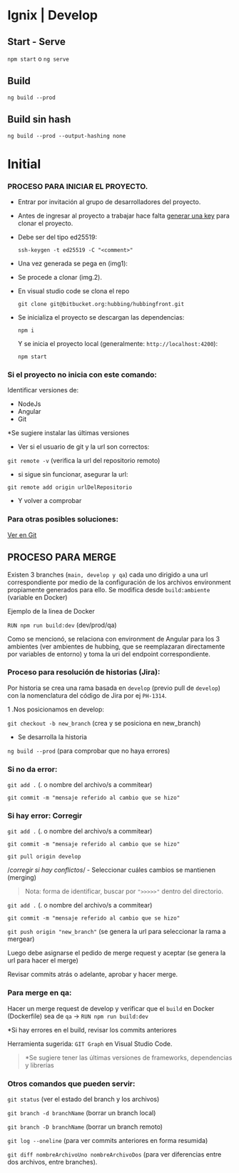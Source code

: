 # Ignix | Develop

## Start - Serve

`npm start` o `ng serve`

## Build

`ng build --prod`

## Build sin hash

`ng build --prod --output-hashing none`

# Initial

### PROCESO PARA INICIAR EL PROYECTO.

- Entrar por invitación al grupo de desarrolladores del proyecto.

- Antes de ingresar al proyecto a trabajar hace falta [generar una key](https://docs.gitlab.com/ee/ssh/README.html#generate-an-ssh-key-pair) para clonar el proyecto.


- Debe ser del tipo ed25519:

  `ssh-keygen -t ed25519 -C "<comment>"`

- Una vez generada se pega en (img1):

- Se procede a clonar (img.2).

- En visual studio code se clona el repo

  `git clone git@bitbucket.org:hubbing/hubbingfront.git`

- Se inicializa el proyecto se descargan las dependencias:

  `npm i`

  Y se inicia el proyecto local (generalmente: `http://localhost:4200`):

  `npm start`

### Si el proyecto no inicia con este comando:
  Identificar versiones de:
  
  * NodeJs
  * Angular
  * Git

*Se sugiere instalar las últimas versiones

- Ver si el usuario de git y la url son correctos:

`git remote -v` (verifica la url del repositorio remoto)

- si sigue sin funcionar, asegurar la url:

`git remote add origin urlDelRepositorio`

- Y volver a comprobar

### Para otras posibles soluciones:

[Ver en Git](https://git-scm.com/book/es/v2/Personalizaci%C3%B3n-de-Git-Configuraci%C3%B3n-de-Git)



## PROCESO PARA MERGE

Existen 3 branches (`main, develop y qa`)
cada uno dirigido a una url correspondiente por medio de la configuración de los archivos environment propiamente generados para ello.
Se modifica desde `build:ambiente` (variable en Docker)

Ejemplo de la linea de Docker

`RUN npm run build:dev` (dev/prod/qa)

Como se mencionó, se relaciona con environment de Angular para los 3 ambientes (ver ambientes de hubbing, que se reemplazaran directamente por variables de entorno) y toma la uri del endpoint correspondiente.

### Proceso para resolución de historias (Jira):

Por historia se crea una rama basada en `develop` (previo pull de `develop`) con la nomenclatura del código de Jira por ej `PH-1314`.

1 .Nos posicionamos en develop:

`git checkout -b new_branch` (crea y se posiciona en new_branch)

- Se desarrolla la historia

`ng build --prod` (para comprobar que no haya errores)

### Si no da error:

`git add .` (. o nombre del archivo/s a commitear) 

`git commit -m "mensaje referido al cambio que se hizo"`

### Si hay error: Corregir

`git add .` (. o nombre del archivo/s a commitear)

`git commit -m "mensaje referido al cambio que se hizo"`

`git pull origin develop`

/_corregir si hay conflictos_/ - Seleccionar cuáles cambios se mantienen (merging)

> Nota: forma de identificar, buscar por `">>>>>"` dentro del directorio.

`git add .` (. o nombre del archivo/s a commitear)

`git commit -m "mensaje referido al cambio que se hizo"`

`git push origin "new_branch"` (se genera la url para seleccionar la rama a mergear)

Luego debe asignarse el pedido de merge request y aceptar (se genera la url para hacer el merge)

Revisar commits atrás o adelante, aprobar y hacer merge.

### Para merge en qa:

Hacer un merge request de develop y verificar que el `build` en Docker (Dockerfile) sea de `qa` -> `RUN npm run build:dev`

*Si hay errores en el build, revisar los commits anteriores

Herramienta sugerida: `GIT Graph` en Visual Studio Code.

> *Se sugiere tener las últimas versiones de frameworks, dependencias y librerías

### Otros comandos que pueden servir:

`git status` (ver el estado del branch y los archivos)

`git branch -d branchName` (borrar un branch local)

`git branch -D branchName` (borrar un branch remoto)

`git log --oneline` (para ver commits anteriores en forma resumida)

`git diff nombreArchivoUno nombreArchivoDos` (para ver diferencias entre dos archivos, entre branches).
